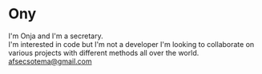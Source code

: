 # Ony
I'm Onja and I'm a secretary.  
I'm interested in code but I'm not a developer
I'm looking to collaborate on various projects with different methods all over the world.
afsecsotema@gmail.com
